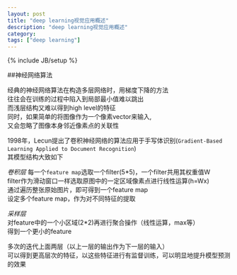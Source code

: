 ```yaml
---
layout: post
title: "deep learning视觉应用概述"
description: "deep learning视觉应用概述"
category: 
tags: ["deep learning"]
---
```

{% include JB/setup %}

##神经网络算法

经典的神经网络算法在构造多层网络时，用梯度下降的方法   
往往会在训练的过程中陷入到局部最小值难以跳出  
而浅层结构又难以得到high level的特征   
同时，如果简单的将图像作为一个像素vector来输入,   
又会忽略了图像本身邻近像素点的关联性  

1998年，Lecun提出了卷积神经网络的算法应用于手写体识别(`Gradient-Based Learning Applied to Document Recognition`)  
其模型结构大致如下   

*卷积层* 每一个`feature map`选取一个filter(5*5)，一个filter共用其权重值W  
filter作为滑动窗口一样选取原图中的一定区域像素点进行线性运算(h=Wx)   
通过遍历整张原始图片，即可得到一个feature map   
设定多个feature map，作为对不同特征的提取   

*采样层*   
对feature中的一个小区域(2*2)再进行聚合操作（线性运算，max等）     
得到一个更小的feature  

多次的迭代上面两层（以上一层的输出作为下一层的输入）   
可以得到更高层次的特征，以这些特征进行有监督训练，可以明显地提升模型预测的效果
